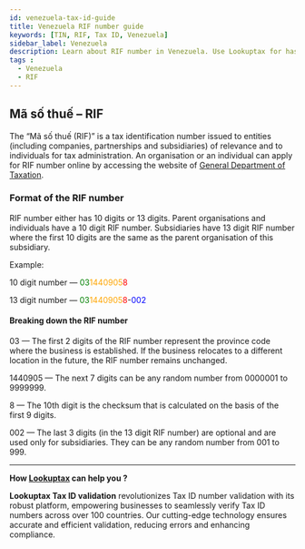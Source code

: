 ```yaml
---
id: venezuela-tax-id-guide
title: Venezuela RIF number guide
keywords: [TIN, RIF, Tax ID, Venezuela]
sidebar_label: Venezuela
description: Learn about RIF number in Venezuela. Use Lookuptax for hassle-free tax id validation in Venezuela and other 100+ countries
tags : 
  - Venezuela
  - RIF
---
```



## Mã số thuế – RIF
The “Mã số thuế (RIF)” is a tax identification number issued to entities (including companies, partnerships and subsidiaries) of relevance and to individuals for tax administration. An organisation or an individual can apply for RIF number online by accessing the website of <a href="https://thuedientu.gdt.gov.vn/" target="_blank">General Department of Taxation</a>.

### Format of the RIF number

RIF number either has 10 digits or 13 digits. Parent organisations and individuals have a 10 digit RIF number. Subsidiaries have 13 digit RIF number where the first 10 digits are the same as the parent organisation of this subsidiary.

Example:

10 digit number — <font color="green">03</font><font color="orange">1440905</font><font color="red">8</font> 

13 digit number — <font color="green">03</font><font color="orange">1440905</font><font color="red">8</font>-<font color="blue">002</font>

#### Breaking down the RIF number

03 — The first 2 digits of the RIF number represent the province code where the business is established. If the business relocates to a different location in the future, the RIF number remains unchanged.

1440905 — The next 7 digits can be any random number from 0000001 to 9999999.

8 — The 10th digit is the checksum that is calculated on the basis of the first 9 digits.

002 — The last 3 digits (in the 13 digit RIF number) are optional and are used only for subsidiaries. They can be any random number from 001 to 999.

----
**How [Lookuptax](https://lookuptax.com/) can help you ?**

**Lookuptax Tax ID validation**  revolutionizes Tax ID number validation with its robust platform, empowering businesses to seamlessly verify Tax ID numbers across over 100 countries. Our cutting-edge technology ensures accurate and efficient validation, reducing errors and enhancing compliance.

